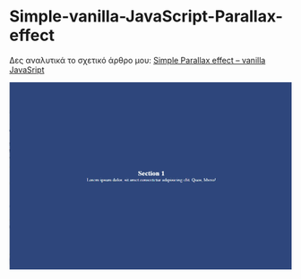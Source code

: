 # Simple-vanilla-JavaScript-Parallax-effect

Δες αναλυτικά το σχετικό άρθρο μου: [Simple Parallax effect – vanilla JavaSript](https://neobabis.gr/simple-parallax-effect-vanilla-javasript/)

![](Simple_vanilla_JavaScript_Parallax_effect.gif)
